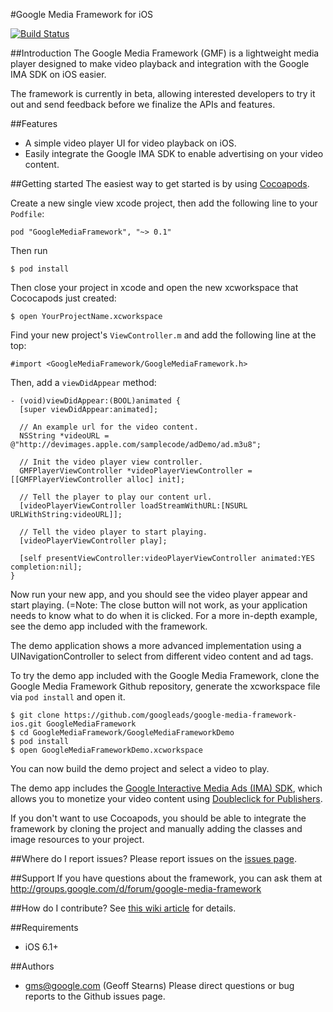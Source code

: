 #Google Media Framework for iOS

[![Build Status](https://travis-ci.org/googleads/google-media-framework-ios.png?branch=master)](https://travis-ci.org/googleads/google-media-framework-ios)

##Introduction
The Google Media Framework (GMF) is a lightweight media player designed to make video playback and integration with the Google IMA SDK on iOS easier.

The framework is currently in beta, allowing interested developers to try it out and send feedback before we finalize the APIs and features.

##Features
- A simple video player UI for video playback on iOS.
- Easily integrate the Google IMA SDK to enable advertising on your video content.

##Getting started
The easiest way to get started is by using [Cocoapods](http://cocoapods.org).

Create a new single view xcode project, then add the following line to your ```Podfile```:
```
pod "GoogleMediaFramework", "~> 0.1"
```
Then run
```
$ pod install
```
Then close your project in xcode and open the new xcworkspace that Cococapods just created:
```
$ open YourProjectName.xcworkspace
```
Find your new project's ```ViewController.m``` and add the following line at the top:
```
#import <GoogleMediaFramework/GoogleMediaFramework.h>
```
Then, add a ```viewDidAppear``` method:
```
- (void)viewDidAppear:(BOOL)animated {
  [super viewDidAppear:animated];

  // An example url for the video content.
  NSString *videoURL = @"http://devimages.apple.com/samplecode/adDemo/ad.m3u8";

  // Init the video player view controller.
  GMFPlayerViewController *videoPlayerViewController = [[GMFPlayerViewController alloc] init];

  // Tell the player to play our content url.
  [videoPlayerViewController loadStreamWithURL:[NSURL URLWithString:videoURL]];

  // Tell the video player to start playing.
  [videoPlayerViewController play];

  [self presentViewController:videoPlayerViewController animated:YES completion:nil];
}
```
Now run your new app, and you should see the video player appear and start playing. (=Note: The close button will not work, as your application needs to know what to do when it is clicked. For a more in-depth example, see the demo app included with the framework.

The demo application shows a more advanced implementation using a UINavigationController to select from different video content and ad tags.

To try the demo app included with the Google Media Framework, clone the Google Media Framework Github repository, generate the xcworkspace file via ```pod install``` and open it.
```
$ git clone https://github.com/googleads/google-media-framework-ios.git GoogleMediaFramework
$ cd GoogleMediaFramework/GoogleMediaFrameworkDemo
$ pod install
$ open GoogleMediaFrameworkDemo.xcworkspace
```

You can now build the demo project and select a video to play.

The demo app includes the [Google Interactive Media Ads (IMA) SDK](https://developers.google.com/interactive-media-ads/docs/sdks/ios/v3/), which allows you to monetize your video content using [Doubleclick for Publishers](https://www.google.com/doubleclick/publishers/welcome/).

If you don't want to use Cocoapods, you should be able to integrate the framework by cloning the project and manually adding the classes and image resources to your project.

##Where do I report issues?
Please report issues on the [issues page](../../issues).

##Support
If you have questions about the framework, you can ask them at http://groups.google.com/d/forum/google-media-framework

##How do I contribute?
See [this wiki article](../../wiki/Becoming-a-contributor) for details.

##Requirements
  - iOS 6.1+

##Authors
  - gms@google.com (Geoff Stearns) Please direct questions or bug reports to the Github issues page.
